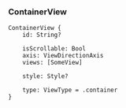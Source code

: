 ### ContainerView
```
ContainerView {
	id: String?

	isScrollable: Bool
	axis: ViewDirectionAxis
	views: [SomeView]

	style: Style?

	type: ViewType = .container
}
```
